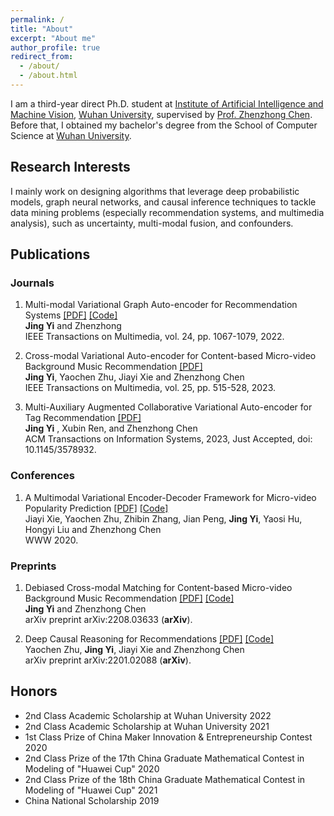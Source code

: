 ```yaml
---
permalink: /
title: "About"
excerpt: "About me"
author_profile: true
redirect_from:
  - /about/
  - /about.html
---
```


I am a third-year direct Ph.D. student at [Institute of Artificial Intelligence and Machine Vision](http://iip.whu.edu.cn/), [Wuhan University](https://www.whu.edu.cn/), supervised by [Prof. Zhenzhong Chen](http://iip.whu.edu.cn/~zzchen/). Before that, I obtained my bachelor's degree from the School of Computer Science at [Wuhan University](https://www.whu.edu.cn/).

Research Interests
---

I mainly work on designing algorithms that leverage deep probabilistic models, graph neural networks, and causal inference techniques to tackle data mining problems (especially recommendation systems, and multimedia analysis), such as uncertainty, multi-modal fusion, and confounders.

<!-- I have abundant interest in **Graph Mining**, e.g., **Spectral Graph Theory**, **Graph Neural Networks** and corresponding interdisciplinary topics. -->

<!-- My previous research experiences mainly lie in graph mining and feature fusion. -->

<!-- News
------
* Dec. 2022: One paper accepted by SDM.
* Nov. 2022: One paper accepted by AAAI.
* Oct. 2022: One paper accepted by WSDM.
* Sept. 2022: One paper accepted by SIGKDD Explorations.
* Sept. 2022: One paper accepted as spotlight by FedGraph 2022.
* Aug. 2022: One tutorial accepted by ICDM 2022 [\[Webpage\]](https://yushundong.github.io/ICDM_2022_tutorial.html).
* July 2022: An interesting and comprehensive survey paper "Federated Graph Machine Learning: A Survey of Concepts, Techniques, and Applications" released. [\[arXiv\]](https://arxiv.org/pdf/2207.11812.pdf) [\[Blog in Chinese\]](https://mp.weixin.qq.com/s/w0_DSd-hteYGfWnwKEALNQ)
* May. 2022: Three papers accepted by SIGKDD 2022.
* Apr. 2022: Best Poster (Runner-Up) @Doctoral Forum of SDM. Thanks for the efforts of organizers.
* Apr. 2022: An interesting and comprehensive survey paper "Fairness in Graph Mining: A Survey" released. [\[arXiv\]](https://arxiv.org/abs/2204.09888) [\[Blog in Chinese\]](https://github.com/yushundong/Fairness-in-Graph-Mining-A-Survey) -->
<!-- * Apr. 2022: One paper accepted by IJCAI 2022. -->
<!-- * Apr. 2022: One paper accepted by SIGIR 2022. -->
<!-- * Jan. 2022: Two papers accepted by WWW 2022. -->
<!-- * Jan. 2022: One paper accepted by PAKDD 2022. -->
<!-- * Aug. 2021: One paper accepted by CIKM 2021. -->
<!-- * May 2021: One paper accepted by SIGKDD 2021. -->


<!-- Experiences
------
* Research Intern, Microsoft Research. June 2022 – Sep. 2022
* Research Intern, Turing Inc. July 2019 – Sep. 2019 -->


<!-- Mentored Students
------
* [Pranav Bangarbale (Undergrad in CS @UVa)](https://www.linkedin.com/in/pranav-bangarbale-42091721b/)
* [Srimanth Tangedipalli (Undergrad in CS @UVa)](https://www.linkedin.com/in/srimanth-tangedipalli/)
* [Mike Song (Quantitative researcher @J.P. Morgan)](https://weihaosong.github.io)
* [Eric, Xuanjia Bi (Undergrad in EE & CPE @UVa)](https://www.linkedin.com/in/xuanjia-bi/)
* [Deepaloke Chattopadhyay (M.S. @UVa, now Data Scientist @2nd Order Solutions)](https://www.linkedin.com/in/deepaloke-chattopadhyay/)
* [Zheng Huang (M.S. @UVa, now Software Development Engineer @Amazon)](https://www.linkedin.com/in/zheng-huang-39822a1a2/)
* Yiling Yuan (Undergrad in CS @BUPT) -->
<!-- * * Edward Wei (Undergrad in CS @UVa) -->
<!-- * Kerui Huang (Undergrad in CS @UVa) -->
<!-- * Eric, Xuanjia Bi (Undergrad in EE & CPE @UVa) -->
<!-- * Srimanth Tangedipalli (Undergrad in CS @UVa) -->
<!-- * Mike Song (Quantitative researcher @J.P. Morgan) -->
<!-- * Deepaloke Chattopadhyay (M.S. @UVa, now Data Scientist @2nd Order Solutions) -->
<!-- * Chen Fan (M.S. @UMass) -->
<!-- * Srimanth Tangedipalli (B.S. in Computer Science @UVa) -->
<!-- * Nitin Maddi (B.S. in Computer Science @UVa) -->


<!-- Services
------ -->
<!-- * **Invited Program Committee Co-Chairs**: SDM 2023. -->
<!-- * **Invited Program Committee Member**: ECMLPKDD 2023, KDD 2023, SDM 2023, CIKM 2022, SIGKDD 2022, AAAI 2022, WSDM 2022, etc.
* **Invited Reviewer & External Reviewer**:
SIGKDD, SIGIR, ICML, WWW, ICLR, NeurIPS, TKDE, TKDD, CIKM, WSDM, ECML-PKDD, PAKDD, BigData, etc.
* **Volunteer**: SIGKDD 2021, IJCAI 2021, SIGKDD 2020, etc. -->

<!-- * CIKM 2021. -->
<!-- * **Reviewer & External Reviewer**: TKDE, TKDD, SIGKDD'21, SIGIR'21, ICML'21, PAKDD'21, WWW'21, ICLR'20, WSDM'21, BigData'20, SIGKDD'20, SIGIR'20, NeurIPS'20, WWW'20, ECML-PKDD'20, CIKM'20. -->


<!-- Invited Talks
------
* Feb. 2023, "Artificial Intelligence: What Do We Have and Where We Are Heading?" at the University of Virginia.
* Feb. 2023, "Unlocking Ethical Graph Neural Networks" at the University of Texas Rio Grande Valley.
* Sept. 2022, "Fairness in Graph Mining: Metrics and Algorithms" at [DEFirst Group](https://noon-cobbler-caa.notion.site/DEFirst-Reading-Group-23c288b0cdc540aea53bf7960754ba21), Université de Montreal [\[Slides\]](http://yushundong.github.io/files/Fairness_Invited_Talk.pdf). -->
<!-- * Sept. 2022, "Learning Causal Effects on Hypergraphs" at Microsoft Research.  -->

Publications
---
### Journals
1. Multi-modal Variational Graph Auto-encoder for Recommendation Systems [\[PDF\]](https://ieeexplore.ieee.org/document/9535249) [\[Code\]](https://github.com/jing-1/MVGAE) <br>
**Jing Yi** and Zhenzhong <br>
IEEE Transactions on Multimedia, vol. 24, pp. 1067-1079, 2022. 


2. Cross-modal Variational Auto-encoder for Content-based Micro-video Background Music Recommendation [\[PDF\]](https://ieeexplore.ieee.org/stamp/stamp.jsp?arnumber=9616385) <br>
**Jing Yi**, Yaochen Zhu, Jiayi Xie and Zhenzhong Chen <br>
IEEE Transactions on Multimedia, vol. 25, pp. 515-528, 2023. 

3. Multi-Auxiliary Augmented Collaborative Variational Auto-encoder for Tag Recommendation [\[PDF\]](https://dl.acm.org/doi/pdf/10.1145/3578932) <br>
**Jing Yi** , Xubin Ren, and Zhenzhong Chen <br>
ACM Transactions on Information Systems, 2023, Just Accepted, doi: 10.1145/3578932. 


### Conferences
1. A Multimodal Variational Encoder-Decoder Framework for Micro-video Popularity Prediction [\[PDF\]](https://dl.acm.org/doi/10.1145/3366423.3380004) [\[Code\]](https://github.com/yaochenzhu/MMVED) <br>
Jiayi Xie, Yaochen Zhu, Zhibin Zhang, Jian Peng, **Jing Yi**, Yaosi Hu, Hongyi Liu and Zhenzhong Chen <br>
WWW 2020. 


### Preprints
1. Debiased Cross-modal Matching for Content-based Micro-video Background Music Recommendation [\[PDF\]](https://arxiv.org/abs/2208.03633) [\[Code\]](https://github.com/jing-1/DecCM) <br>
**Jing Yi**  and Zhenzhong Chen <br>
arXiv preprint arXiv:2208.03633 (**arXiv**).

2. Deep Causal Reasoning for Recommendations [\[PDF\]](https://arxiv.org/abs/2201.02088) [\[Code\]](https://github.com/yaochenzhu/deep-deconf) <br>
Yaochen Zhu, **Jing Yi**, Jiayi Xie and Zhenzhong Chen <br>
arXiv preprint arXiv:2201.02088 (**arXiv**). 


Honors
------
<!-- * AAAI Student Fellowship 2023 -->
* 2nd Class Academic Scholarship at Wuhan University 2022
* 2nd Class Academic Scholarship at Wuhan University 2021
* 1st Class Prize of China Maker Innovation & Entrepreneurship Contest 2020
* 2nd Class Prize of the 17th China Graduate Mathematical Contest in Modeling of "Huawei Cup" 2020
* 2nd Class Prize of the 18th China Graduate Mathematical Contest in Modeling of "Huawei Cup" 2021
* China National Scholarship 2019
<!-- * AAAI Student Scholarship 2023 -->
<!-- * SDM Student Travel Award 2022 -->
<!-- * WSDM Student Travel Award 2022 -->
<!-- * The Web Conference Scholarship 2021 -->
<!-- * SIGKDD Student Travel Award 2020 -->
<!-- * Ph.D. Forum Presenter @SIAM International Conference on Data Mining 2022 -->
<!-- * SIGIR Student Travel Award 2021 -->
<!-- * SDM Ph.D. Forum Presenter 2021 -->
<!-- * SDM Student Travel Award 2021 -->
<!-- * Excellent Bachelor Thesis of BUPT **(Top 0.5%)**, 2019 -->
<!-- * First-class Scholarship of BUPT **(Top 5%)**, 2018 -->
<!-- * Nokia Venture Scholarships of BUPT **(Top 1%)**, 2018 -->
<!-- * The 2<sup>nd</sup> Prize of *Beijing Internet+ innovation entrepreneurship competition* **(Top 3%)**, 2018 -->
<!-- * National Scholarship of BUPT **(Top 0.5%)**, 2017 -->
<!-- * Founder & Chief lecturer in *Star of the Clubs* of BUPT **(Top 3%)**, 2016 -->

